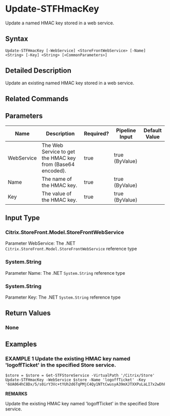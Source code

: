﻿# Update-STFHmacKey

Update a named HMAC key stored in a web service.

## Syntax

```
Update-STFHmacKey [-WebService] <StoreFrontWebService> [-Name] <String> [-Key] <String> [<CommonParameters>]
```

## Detailed Description

Update an existing named HMAC key stored in a web service.

## Related Commands


## Parameters

| Name   | Description | Required? | Pipeline Input | Default Value |
| --- | --- | --- | --- | --- |
|WebService|The Web Service to get the HMAC key from (Base64 encoded).|true|true (ByValue)| |
|Name|The name of the HMAC key.|true|true (ByValue)| |
|Key|The value of the HMAC key.|true|true (ByValue)| |

## Input Type

### Citrix.StoreFront.Model.StoreFrontWebService

Parameter WebService: The .NET `Citrix.StoreFront.Model.StoreFrontWebService` reference type

### System.String

Parameter Name: The .NET `System.String` reference type

### System.String

Parameter Key: The .NET `System.String` reference type

## Return Values

### None

## Examples

### EXAMPLE 1 Update the existing HMAC key named 'logoffTicket' in the specified Store service.

```
$store = $store = Get-STFStoreService -VirtualPath '/Citrix/Store'
Update-STFHmacKey -WebService $store -Name 'logoffTicket' -Key '6UA064hC8Dx/5/s0irY3Vc+tYUh2d6TqPMjC4Qy1NTtCwusyA39mXJTXXPuLaLI7x2wDhFDrsk0rqSqzjlV5Pw=='
```

**REMARKS**

Update the existing HMAC key named 'logoffTicket' in the specified Store service.
